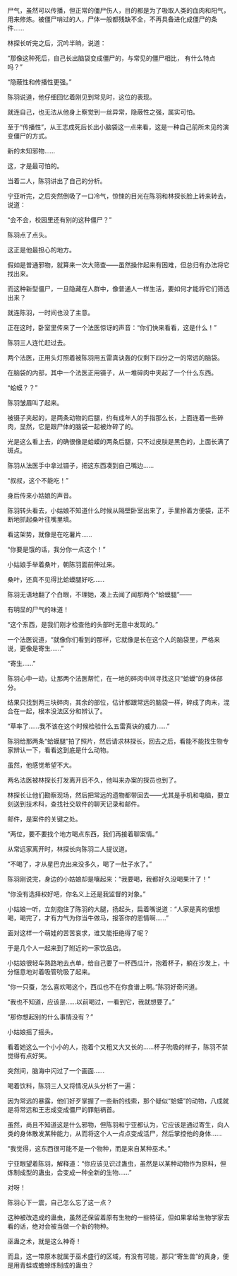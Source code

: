 尸气，虽然可以传播，但正常的僵尸伤人，目的都是为了吸取人类的血肉和阳气，用来修炼。被僵尸啃过的人，尸体一般都残缺不全，不再具备进化成僵尸的条件……

林探长听完之后，沉吟半晌，说道：

“那像这种死后，自己长出脑袋变成僵尸的，与常见的僵尸相比， 有什么特点吗？”

“隐蔽性和传播性更强。”

陈羽说道，他仔细回忆着刚见到常见时，这位的表现。

就连自己，也无法从他身上察觉到一丝异常，隐蔽性之强，属实可怕。

至于“传播性”，从王志成死后长出小脑袋这一点来看，这是一种自己前所未见的演变僵尸的方式。

新的未知邪物……

这，才是最可怕的。

当着二人，陈羽讲出了自己的分析。

宁亚听完，之后突然倒吸了一口冷气，惊悚的目光在陈羽和林探长脸上转来转去，说道：

“会不会，校园里还有别的这种僵尸？”

陈羽点了点头。

这正是他最担心的地方。

假如是普通邪物，就算来一次大筛查——虽然操作起来有困难，但总归有办法将它找出来。

而这种新型僵尸，一旦隐藏在人群中，像普通人一样生活，要如何才能将它们筛选出来？

就连陈羽，一时间也没了主意。

正在这时，卧室里传来了一个法医惊讶的声音：“你们快来看看，这是什么！”

陈羽三人连忙赶过去。

两个法医，正用头灯照着被陈羽用五雷真诀轰的仅剩下四分之一的常远的脑袋。

在脑袋的内部，其中一个法医正用镊子，从一堆碎肉中夹起了一个什么东西。

“蛤蟆？？”

陈羽皱眉叫了起来。

被镊子夹起的，是两条动物的后腿，约有成年人的手指那么长，上面连着一些碎肉，显然，它是跟尸体的脑袋一起被炸碎了的。

光是这么看上去，的确很像是蛤蟆的两条后腿，只不过皮肤是黑色的，上面长满了斑点。

陈羽从法医手中拿过镊子，把这东西凑到自己嘴边……

“叔叔，这个不能吃！”

身后传来小姑娘的声音。

陈羽转头看去，小姑娘不知道什么时候从隔壁卧室出来了，手里拎着方便袋，正不断地抓起桑叶往嘴里填。

看这架势，就像是在吃薯片……

“你要是饿的话，我分你一点这个！”

小姑娘手举着桑叶，朝陈羽面前伸过来。

桑叶，还真不见得比蛤蟆腿好吃……

陈羽无语地翻了个白眼，不理她，凑上去闻了闻那两个“蛤蟆腿”——

有明显的尸气的味道！

“这个东西，是我们刚才检查他的头部时无意中发现的。”

一个法医说道，“就像你们看到的那样，它就像是长在这个人的脑袋里，严格来说，更像是寄生……”

“寄生……”

陈羽心中一动，让那两个法医帮忙，在一地的碎肉中间寻找这只“蛤蟆”的身体部分。

结果只找到两三块碎肉，其余的部位，估计都跟常远的脑袋一样，碎成了肉末，混合在一起，根本没法区分和辨认了。

“草率了……我不该在这个时候检验什么五雷真诀的威力……”

陈羽给那两条“蛤蟆腿”拍了照片，然后请求林探长，回去之后，看能不能找生物专家辨认一下，看看这到底是什么动物。

虽然，他感觉希望不大。

两名法医被林探长打发离开后不久，他叫来办案的探员也到了。

林探长让他们勘察现场，然后把常远的遗物都带回去——尤其是手机和电脑，要立刻送到技术科，查找社交软件的聊天记录和邮件。

邮件，是案件的关键之处。

“两位，要不要找个地方喝点东西，我们再接着聊案情。”

从常远家离开时，林探长向陈羽二人提议道。

“不喝了，才从星巴克出来没多久，喝了一肚子水了。”

陈羽刚说完，身边的小姑娘却是嚷起来：“我要喝，我都好久没喝果汁了！”

“你没有选择权好吧，你名义上还是我监督的对象。”

小姑娘一听，立刻抱住了陈羽的大腿，扬起头，扁着嘴说道：“人家是真的很想喝，喝完了，才有力气为你当牛做马，报答你的恩情啊……”

面对这样一个萌娃的苦苦哀求，谁又能拒绝得了呢？

于是几个人一起来到了附近的一家饮品店。

小姑娘很轻车熟路地去点单，给自己要了一杯西瓜汁，抱着杯子，躺在沙发上，十分惬意地对着吸管吮吸了起来。

“你一只蚕，怎么喜欢喝这个，西瓜也不在你食谱上啊。”陈羽好奇问道。

“我也不知道，应该是……以前喝过，一看到它，我就想要了。”

“那你想起别的什么事情没有？”

小姑娘摇了摇头。

看着她这么一个小小的人，抱着个又粗又大又长的……杯子吮吸的样子，陈羽不禁觉得有点好笑。

突然间，脑海中闪过了一个画面……

喝着饮料，陈羽三人又将情况从头分析了一遍：

因为常远的暴露，他们好歹掌握了一些新的线索，那个疑似“蛤蟆”的动物，八成就是将常远和王志成变成僵尸的罪魁祸首。

虽然，尚且不知道这是什么邪物，但陈羽和宁亚都认为，它应该是通过寄生，向人类的身体散发某种能力，从而将这个人一点点变成活尸，然后掌控他的身体……

“我觉得，这东西很可能不是一个物种，而是来自某种巫术。”

宁亚眼望着陈羽，解释道：“你应该见识过蛊虫，虽然是以某种动物作为原料，但炼制成型的蛊虫，会变成一种全新的生物……”

对呀！

陈羽心下一震，自己怎么忘了这一点？

这种被改造成的蛊虫，虽然还保留着原有生物的一些特征，但如果拿给生物学家去看的话，绝对会被当做一个新的物种。

巫蛊之术，就是这么神奇！

而且，这一带原本就属于巫术盛行的区域，有没有可能，那只“寄生兽”的真身，便是用青蛙或蟾蜍炼制成的蛊虫？
